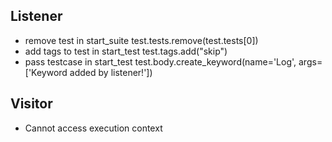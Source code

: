 ## Listener
- remove test
in start_suite
test.tests.remove(test.tests[0])
- add tags to test
in start_test
test.tags.add("skip")
- pass testcase
in start_test
test.body.create_keyword(name='Log', args=['Keyword added by listener!'])

## Visitor
- Cannot access execution context